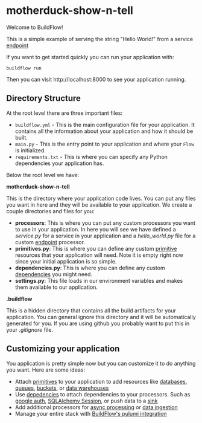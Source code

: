 # motherduck-show-n-tell

Welcome to BuildFlow!

This is a simple example of serving the string "Hello World!" from a service [endpoint](https://docs.launchflow.com/buildflow/programming-guide/endpoints)

If you want to get started quickly you can run your application with:

```
buildflow run
```

Then you can visit http://localhost:8000 to see your application running.

## Directory Structure

At the root level there are three important files:

- `buildflow.yml` - This is the main configuration file for your application. It contains all the information about your application and how it should be built.
- `main.py` - This is the entry point to your application and where your `Flow` is initialized.
- `requirements.txt` - This is where you can specify any Python dependencies your application has.

Below the root level we have:

**motherduck-show-n-tell**

This is the directory where your application code lives. You can put any files you want in here and they will be available to your application. We create a couple directories and files for you:

- **processors**: This is where you can put any custom processors you want to use in your application. In here you will see we have defined a _service.py_ for a service in your application and a _hello_world.py_ file for a custom [endpoint](https://docs.launchflow.com/buildflow/programming-guide/endpoints) processor.
- **primitives.py**: This is where you can define any custom [primitive](https://docs.launchflow.com/buildflow/programming-guide/primitives) resources that your application will need. Note it is empty right now since your initial application is so simple.
- **dependencies.py**: This is where you can define any custom [dependencies](https://docs.launchflow.com/buildflow/programming-guide/dependencies) you might need.
- **settings.py**: This file loads in our environment variables and makes them available to our application.

**.buildflow**

This is a hidden directory that contains all the build artifacts for your application. You can general ignore this directory and it will be automatically generated for you. If you are using github you probably want to put this in your _.gitignore_ file.

## Customizing your application

You application is pretty simple now but you can customize it to do anything you want. Here are some ideas:

- Attach [primitives](https://docs.launchflow.com/buildflow/programming-guide/primitives) to your application to add resources like [databases](https://docs.launchflow.com/buildflow/primitives/gcp/cloud_sql), [queues](https://docs.launchflow.com/buildflow/primitives/aws/sqs), [buckets](https://docs.launchflow.com/buildflow/primitives/aws/s3), or [data warehouses](https://docs.launchflow.com/buildflow/primitives/gcp/bigquery)
- Use [depedencies](https://docs.launchflow.com/buildflow/programming-guide/dependencies) to attach dependencies to your processors. Such as [google auth](https://docs.launchflow.com/buildflow/dependencies/auth#authenticated-google-user), [SQLAlchemy Session](https://docs.launchflow.com/buildflow/dependencies/sqlalchemy), or push data to a [sink](https://docs.launchflow.com/buildflow/dependencies/sink)
- Add additional processors for [async processing](https://docs.launchflow.com/buildflow/programming-guide/consumers) or [data ingestion](https://docs.launchflow.com/buildflow/programming-guide/collectors)
- Manage your entire stack with [BuildFlow's pulumi integration](https://docs.launchflow.com/buildflow/programming-guide/buildflow-yaml#pulumi-configure)

